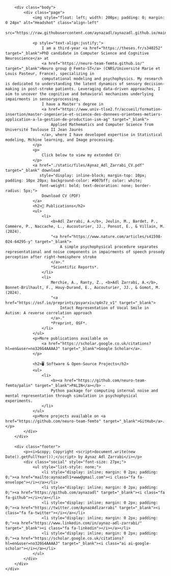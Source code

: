 <html lang="en">
<head>
    <link href="https://fonts.googleapis.com/css?family=Source+Sans+Pro:300,300i,400" rel="stylesheet">
    <link href='https://fonts.googleapis.com/css?family=Noticia+Text:400,700' rel='stylesheet' type='text/css' />
    <link rel="stylesheet" href="https://cdnjs.cloudflare.com/ajax/libs/font-awesome/4.7.0/css/font-awesome.min.css">
    <link rel="stylesheet" href="https://cdn.rawgit.com/jpswalsh/academicons/master/css/academicons.min.css">
    <link rel="icon" href="./static/images/favicon.svg?20230128H4650">
    <link rel="mask-icon" href="./static/images/favicon.svg" color="#000000">
    <meta http-equiv="Content-Type" content="text/html; charset=utf-8" />
    <title>Aynaz Adl Zarrabi, PhD Student | Research & Software</title>
    <link rel="stylesheet" href="./static/css/style.css?20230128H4650" type="text/css" />
</head>

<body>
    <div class="container">
        <div class="separator"></div>

        <div class="body">
            <div class="page">
                <img style="float: left; width: 200px; padding: 0; margin: 0 24px" alt="Headshot" class="align-left" 
                     src="https://raw.githubusercontent.com/aynazadl/aynazadl.github.io/main/1716904836297.jpg">

                <p style="text-align:justify;">
                    I am a third-year <a href="https://theses.fr/s340252" target="_blank">PhD candidate in Computer Science and Cognitive Neuroscience</a> at 
                    <a href="https://neuro-team-femto.github.io/" target="_blank">Neuro group @ Femto-ST</a> (CNRS/Université Marie et Louis Pasteur, France), specializing in 
                    computational modeling and psychophysics. My research is dedicated to understanding the latent dynamics of sensory decision-making in post-stroke patients. Leveraging data-driven approaches, I aim to uncover the cognitive and behavioral mechanisms underlying impairments in sensoryprocessing. 
                    I have a Master's degree in 
                    <a href="https://www.univ-tlse2.fr/accueil/formation-insertion/master-ingenierie-et-science-des-donnees-orientees-metiers-application-a-la-gestion-de-production-ism-ag" target="_blank">
                        Applied Mathematics and Computer Science from Université Toulouse II Jean Jaurès
                    </a>, where I have developed expertise in Statistical modeling, Mchine learning, and Image processing. 
                </p>
                <p>
                    Click below to view my extended CV:
                </p>
                <a href="./static/files/Aynaz_Adl_Zarrabi_CV.pdf" target="_blank" download 
                   style="display: inline-block; margin-top: 10px; padding: 10px 20px; background-color: #007bff; color: white; 
                   font-weight: bold; text-decoration: none; border-radius: 5px;">
                    Download CV (PDF)
                </a>
                <h2>📄 Publications</h2>
                <ul>
                    <li>
                        <b>Adl Zarrabi, A.</b>, Jeulin, M., Bardet, P., Commère, P., Naccache, L., Aucouturier, JJ., Ponsot, E., & Villain, M. (2024). 
                        "<a href="https://www.nature.com/articles/s41598-024-64295-y" target="_blank">
                            A simple psychophysical procedure separates representational and noise components in impairments of speech prosody perception after right-hemisphere stroke
                        </a>."
                        *Scientific Reports*.
                    </li>
                    <li>
                        Merchie, A., Ranty, Z., <b>Adl Zarrabi, A.</b>, Bonnet-Brilhault, F., Houy-Durand, E., Aucouturier, JJ., & Gomot, M. (2024). 
                        "<a href="https://osf.io/preprints/psyarxiv/q4n7z_v1" target="_blank">
                            Intact Representation of Vocal Smile in Autism: A reverse correlation approach
                        </a>."
                        *Preprint, OSF*.
                    </li>
                </ul>
                <p>More publications available on 
                    <a href="https://scholar.google.co.uk/citations?hl=en&user=no326G4AAAAJ" target="_blank">Google Scholar</a>.
                </p>

                <h2>🖥️ Software & Open-Source Projects</h2>
                <ul>
                    <li>
                        <b><a href="https://github.com/neuro-team-femto/palin" target="_blank">PALIN</a></b> - 
                        Python package for computing internal noise and mental representation through simulation in psychophysical experiments.
                    </li>
                </ul>
                <p>More projects available on <a href="https://github.com/neuro-team-femto" target="_blank">GitHub</a>.</p>
            </div>
        </div>

        <div class="footer">
            <p><i>&copy; Copyright <script>document.write(new Date().getFullYear());</script> by Aynaz Adl Zarrabi</i></p>
            <div class="social" style="font-size: 27px;">
                <ul style="list-style: none;">
                    <li style="display: inline; margin: 0 2px; padding: 0;"><a href="mailto:aynazadl1+www@gmail.com"><i class="fa fa-envelope"></i></a></li>
                    <li style="display: inline; margin: 0 2px; padding: 0;"><a href="https://github.com/aynazadl" target="_blank"><i class="fa fa-github"></i></a></li>
                    <li style="display: inline; margin: 0 2px; padding: 0;"><a href="https://twitter.com/AynazAdlzarrabi" target="_blank"><i class="fa fa-twitter"></i></a></li>
                    <li style="display: inline; margin: 0 2px; padding: 0;"><a href="https://www.linkedin.com/in/aynaz-adl-zarrabi/" target="_blank"><i class="fa fa-linkedin"></i></a></li>
                    <li style="display: inline; margin: 0 2px; padding: 0;"><a href="https://scholar.google.co.uk/citations?hl=en&user=no326G4AAAAJ" target="_blank"><i class="ai ai-google-scholar"></i></a></li>
                </ul>
            </div>
        </div>
    </div>
</body>
</html>
